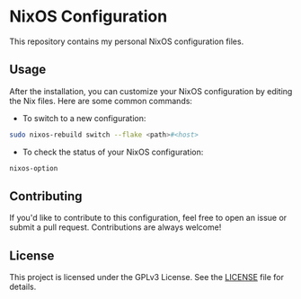 # NixOS Configuration

This repository contains my personal NixOS configuration files.

## Usage

After the installation, you can customize your NixOS configuration by editing the Nix files. Here are some common commands:

- To switch to a new configuration:

```bash
sudo nixos-rebuild switch --flake <path>#<host>
```

- To check the status of your NixOS configuration:

```bash
nixos-option
```


## Contributing

If you'd like to contribute to this configuration, feel free to open an issue or submit a pull request. Contributions are always welcome!

## License

This project is licensed under the GPLv3 License. See the [LICENSE](LICENSE) file for details.